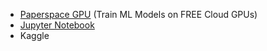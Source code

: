 - [Paperspace GPU](https://gradient.paperspace.com/free-gpu) (Train ML Models on FREE Cloud GPUs)
- [Jupyter Notebook](https://jupyter.org/)
- Kaggle
